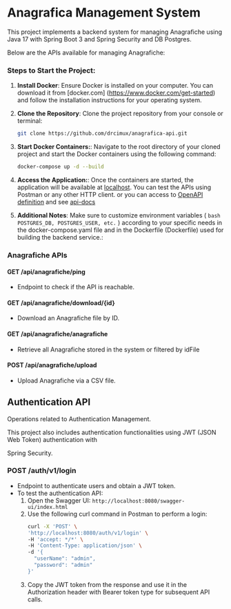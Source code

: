 # Anagrafica Management System

This project implements a backend system for managing Anagrafiche using Java 17 with Spring Boot 3 and Spring Security and DB Postgres. 

Below are the APIs available for managing Anagrafiche:

### Steps to Start the Project:

1. **Install Docker**: Ensure Docker is installed on your computer. You can download it from [docker.com]  (https://www.docker.com/get-started) and follow the installation instructions for your operating system.

2. **Clone the Repository**: Clone the project repository from your console or terminal:

    ```bash 
    git clone https://github.com/drcimux/anagrafica-api.git
    ```
   
2. **Start Docker Containers:**:  Navigate to the root directory of your cloned project and start the Docker containers using the following command:

    ```bash 
  	docker-compose up -d --build
  	```

3. **Access the Application:**:  Once the containers are started, the application will be available at [localhost](http://localhost:8081). You can test the APIs using Postman or any other HTTP client.
or you can access to  [OpenAPI definition](http://localhost:8081/swagger-ui/index.html#/) and see [api-docs](http://localhost:8081/v3/api-docs)
       

5. **Additional Notes**: Make sure to customize environment variables ( `bash POSTGRES_DB, POSTGRES_USER, etc.` ) according to your specific needs in the docker-compose.yaml file and in the Dockerfile (Dockerfile) used for building the backend service.:


### Anagrafiche APIs

#### GET /api/anagrafiche/ping

- Endpoint to check if the API is reachable.

#### GET /api/anagrafiche/download/{id}

- Download an Anagrafiche file by ID.

#### GET /api/anagrafiche/anagrafiche

- Retrieve all Anagrafiche stored in the system or filtered by idFile

#### POST /api/anagrafiche/upload

- Upload Anagrafiche via a CSV file.

## Authentication API

Operations related to Authentication Management.

This project also includes authentication functionalities using JWT (JSON Web Token) authentication with 

Spring Security.

### POST /auth/v1/login

- Endpoint to authenticate users and obtain a JWT token.
- To test the authentication API:
  1. Open the Swagger UI: `http://localhost:8080/swagger-ui/index.html`
  3. Use the following curl command in Postman to perform a login:
     ```bash
     curl -X 'POST' \
     'http://localhost:8080/auth/v1/login' \
     -H 'accept: */*' \
     -H 'Content-Type: application/json' \
     -d '{
       "userName": "admin",
       "password": "admin"
     }'
     ```
  4. Copy the JWT token from the response and use it in the Authorization header with Bearer token type for subsequent API calls.
